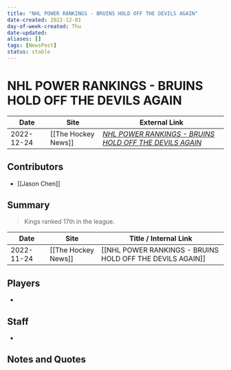 ```yaml
---
title: "NHL POWER RANKINGS - BRUINS HOLD OFF THE DEVILS AGAIN"
date-created: 2022-12-01
day-of-week-created: Thu
date-updated: 
aliases: []
tags: [NewsPost]
status: stable
---
```


# NHL POWER RANKINGS - BRUINS HOLD OFF THE DEVILS AGAIN

| Date       | Site                | External Link                                                                                                                                                                     |
| ---------- | ------------------- | --------------------------------------------------------------------------------------------------------------------------------------------------------------------------------- |
| 2022-12-24 | [[The Hockey News]] | [*NHL POWER RANKINGS - BRUINS HOLD OFF THE DEVILS AGAIN*](https://thehockeynews.com/news/nhl-power-rankings-bruins-hold-off-the-devils-again#:~:text=17.%20Los%20Angeles%20Kings) |

## Contributors
- [[Jason Chen]]

## Summary
> Kings ranked 17th in the league.

| Date       | Site                | Title / Internal Link                                     |
| ---------- | ------------------- | --------------------------------------------------------- |
| 2022-11-24 | [[The Hockey News]] | [[NHL POWER RANKINGS - BRUINS HOLD OFF THE DEVILS AGAIN]] |

## Players
- 

## Staff
- 

## Notes and Quotes
> 


